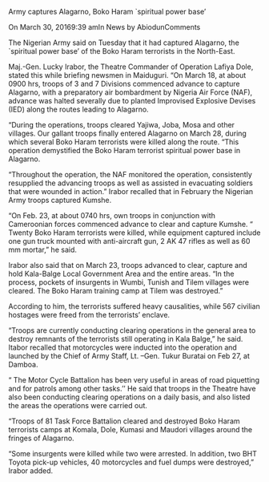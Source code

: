Army captures Alagarno, Boko Haram \`spiritual power base’

On March 30, 20169:39 amIn News by AbiodunComments

The Nigerian Army said on Tuesday that it had captured Alagarno, the \`spiritual power base’ of the Boko Haram terrorists in the North-East.

Maj.-Gen. Lucky Irabor, the Theatre Commander of Operation Lafiya Dole, stated this while briefing newsmen in Maiduguri.
“On March 18, at about 0900 hrs, troops of 3 and 7 Divisions commenced advance to capture Alagarno, with a preparatory air bombardment by Nigeria Air Force (NAF), advance was halted severally due to planted Improvised Explosive Devises (IED) along the routes leading to Alagarno.

“During the operations, troops cleared Yajiwa, Joba, Mosa and other villages. Our gallant troops finally entered Alagarno on March 28, during which several Boko Haram terrorists were killed along the route.
“This operation demystified the Boko Haram terrorist spiritual power base in Alagarno.

“Throughout the operation, the NAF monitored the operation, consistently resupplied the advancing troops as well as assisted in evacuating soldiers that were wounded in action.”
Irabor recalled that in February the Nigerian Army troops captured Kumshe.

“On Feb. 23, at about 0740 hrs, own troops in conjunction with Cameroonian forces commenced advance to clear and capture Kumshe.
“ Twenty Boko Haram terrorists were killed, while equipment captured include one gun truck mounted with anti-aircraft gun, 2 AK 47 rifles as well as 60 mm mortar,” he said.

Irabor also said that on March 23, troops advanced to clear, capture and hold Kala-Balge Local Government Area and the entire areas.
“In the process, pockets of insurgents in Wumbi, Tunish and Tilem villages were cleared. The Boko Haram training camp at Tilem was destroyed.”

According to him, the terrorists suffered heavy causalities, while 567 civilian hostages were freed from the terrorists’ enclave.

“Troops are currently conducting clearing operations in the general area to destroy remnants of the terrorists still operating in Kala Balge,” he said.
Itabor recalled that motorcycles were inducted into the operation and launched by the Chief of Army Staff, Lt. –Gen. Tukur Buratai on Feb 27, at Damboa.

“ The Motor Cycle Battalion has been very useful in areas of road piquetting and for patrols among other tasks.’’
He said that troops in the Theatre have also been conducting clearing operations on a daily basis, and also listed the areas the operations were carried out.

“Troops of 81 Task Force Battalion cleared and destroyed Boko Haram terrorists camps at Komala, Dole, Kumasi and Maudori villages around the fringes of Alagarno.

“Some insurgents were killed while two were arrested. In addition, two BHT Toyota pick-up vehicles, 40 motorcycles and fuel dumps were destroyed,” Irabor added.
